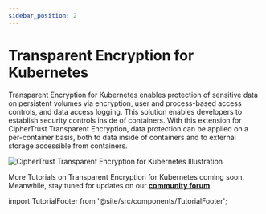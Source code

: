 ```yaml
---
sidebar_position: 2
---
```


# Transparent Encryption for Kubernetes

Transparent Encryption for Kubernetes enables protection of sensitive data on persistent volumes via encryption, user and process-based access controls, and data access logging. This solution enables developers to establish security controls inside of containers. With this extension for CipherTrust Transparent Encryption, data protection can be applied on a per-container basis, both to data inside of containers and to external storage accessible from containers.

![CipherTrust Transparent Encryption for Kubernetes Illustration](img/ciphertrust-transparent-encryption-kubernetes-diagram.png)

More Tutorials on Transparent Encryption for Kubernetes coming soon. Meanwhile, stay tuned for updates on our **[community forum](https://supportportal.thalesgroup.com/community)**.


import TutorialFooter from '@site/src/components/TutorialFooter';

<TutorialFooter />